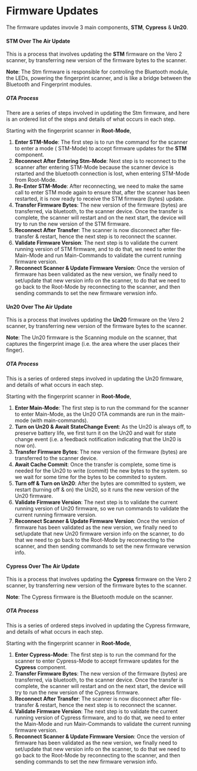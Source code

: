 # Firmware Updates

The firmware updates invovle 3 main components, __STM__, __Cypress__ & __Un20__.

#### STM Over The Air Update

This is a process that involves updating the __STM__ firmware on the Vero 2 scanner, by transferring
new version of the firmware bytes to the scanner.

__Note__: The Stm firmware is responsible for controling the Bluetooth module, the LEDs, powering
the fingerprint scanner, and is like a bridge between the Bluetooth and Fingerprint modules.

##### OTA Process

There are a series of steps involved in updating the Stm firmware, and here is an ordered list of
the steps and details of what occurs in each step.

Starting with the fingerprint scanner in __Root-Mode__,

1. __Enter STM-Mode__: The first step is to run the command for the scanner to enter a mode (
   STM-Mode) to accept firmware updates for the __STM__ component.
2. __Reconnect After Entering Stm-Mode__: Next step is to reconnect to the scanner after entering
   STM-Mode because the scanner device is rstarted and the bluetooth connection is lost, when
   entering STM-Mode from Root-Mode.
3. __Re-Enter STM-Mode__: After reconnecting, we need to make the same call to enter STM mode again
   to ensure that, after the scanner has been restarted, it is now ready to receive the STM
   firmware (bytes) update.
4. __Transfer Firmware Bytes__: The new version of the firmware (bytes) are transferred, via
   bluetooth, to the scanner device. Once the transfer is complete, the scanner will restart and on
   the next start, the device will try to run the new version of the STM firmware.
5. __Reconnect After Transfer__: The scanner is now disconnect after file-transfer & restart, hence
   the next step is to reconnect the scanner.
6. __Validate Firmware Version__: The next step is to validate the current running version of STM
   firmware, and to do that, we need to enter the Main-Mode and run Main-Commands to validate the
   current running firmware version.
7. __Reconnect Scanner & Update Firmware Version__: Once the version of firmware has been validated
   as the new version, we finally need to set/update that new version info on the scanner, to do
   that we need to go back to the Root-Mode by reconnecting to the scanner, and then sending
   commands to set the new firmware verwsion info.

#### Un20 Over The Air Update

This is a process that involves updating the __Un20__ firmware on the Vero 2 scanner, by
transferring new version of the firmware bytes to the scanner.

__Note__: The Un20 firmware is the Scanning module on the scanner, that captures the fingerprint
image (i.e. the area where the user places their finger).

##### OTA Process

This is a series of ordered steps involved in updating the Un20 firmware, and details of what occurs
in each step.

Starting with the fingerprint scanner in __Root-Mode__,

1. __Enter Main-Mode__: The first step is to run the command for the scanner to enter Main-Mode, as
   the Un20 OTA commands are run in the main-mode (with main-commands).
2. __Turn on Un20 & Await StateChange Event__: As the Un20 is always off, to preserve battery life,
   we first turn it on the Un20 and wait for state change event (i.e. a feedback notification
   indicating that the Un20 is now on).
3. __Transfer Firmware Bytes__: The new version of the firmware (bytes) are transferred to the
   scanner device.
4. __Await Cache Commit__: Once the transfer is complete, some time is needed for the Un20 to
   write (commit) the new bytes to the system. so we wait for some time for the bytes to be commited
   to system.
5. __Turn off & Turn on Un20__: After the bytes are committed to system, we restart (turning off &
   on) the Un20, so it runs the new version of the Un20 firmware.
6. __Validate Firmware Version__: The next step is to validate the current running version of Un20
   firmware, so we run commands to validate the current running firmware version.
7. __Reconnect Scanner & Update Firmware Version__: Once the version of firmware has been validated
   as the new version, we finally need to set/update that new Un20 firmware version info on the
   scanner, to do that we need to go back to the Root-Mode by reconnecting to the scanner, and then
   sending commands to set the new firmware verwsion info.

#### Cypress Over The Air Update

This is a process that involves updating the __Cypress__ firmware on the Vero 2 scanner, by
transferring new version of the firmware bytes to the scanner.

__Note__: The Cypress firmware is the Bluetooth module on the scanner.

##### OTA Process

This is a series of ordered steps involved in updating the Cypress firmware, and details of what
occurs in each step.

Starting with the fingerprint scanner in __Root-Mode__,

1. __Enter Cypress-Mode__: The first step is to run the command for the scanner to enter
   Cypress-Mode to accept firmware updates for the __Cypress__ component.
2. __Transfer Firmware Bytes__: The new version of the firmware (bytes) are transferred, via
   bluetooth, to the scanner device. Once the transfer is complete, the scanner will restart and on
   the next start, the device will try to run the new version of the Cypress firmware.
3. __Reconnect After Transfer__: The scanner is now disconnect after file-transfer & restart, hence
   the next step is to reconnect the scanner.
4. __Validate Firmware Version__: The next step is to validate the current running version of
   Cypress firmware, and to do that, we need to enter the Main-Mode and run Main-Commands to
   validate the current running firmware version.
5. __Reconnect Scanner & Update Firmware Version__: Once the version of firmware has been validated
   as the new version, we finally need to set/update that new version info on the scanner, to do
   that we need to go back to the Root-Mode by reconnecting to the scanner, and then sending
   commands to set the new firmware verwsion info.










